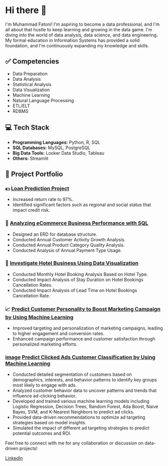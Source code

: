 # Hi there 👋

I'm Muhammad Fatoni! I'm aspiring to become a data professional, and I'm all about that hustle to keep learning and growing in the data game. I'm diving into the world of data analysis, data science, and data engineering. My formal education in Information Systems has provided a solid foundation, and I'm continuously expanding my knowledge and skills.

## ✅ Competencies
- Data Preparation
- Data Analysis
- Statistical Analysis
- Data Visualization
- Machine Learning
- Natural Language Processing
- ETL/ELT
- RDBMS

## 💻 Tech Stack
- **Programming Languages:** Python, R, SQL
- **SQL Databases:** MySQL, PostgreSQL
- **Big Data Tools:** Looker Data Studio, Tableau
- **Others:** Streamlit

## 📂 Project Portfolio
### 💵 [Loan Prediction Project](https://github.com/M-Fatoni/LoanPrediction)
- Increased return rate to 97%.
- Identified significant factors such as regional and social status that impact credit risk.

### 🛒 [Analyzing eCommerce Business Performance with SQL](https://github.com/M-Fatoni/Mini-Project---Analyzing-eCommerce-Business-Performance-with-SQL)
- Designed an ERD for database structure.
- Conducted Annual Customer Activity Growth Analysis.
- Conducted Annual Product Category Quality Analysis.
- Conducted Analysis of Annual Payment Type Usage.

### 🏨 [Investigate Hotel Business Using Data Visualization](https://github.com/M-Fatoni/Mini-Project-Investigate-Business-Hotel-using-Data-Visualization)
- Conducted Monthly Hotel Booking Analysis Based on Hotel Type.
- Conducted Impact Analysis of Stay Duration on Hotel Bookings Cancellation Rates.
- Conducted Impact Analysis of Lead Time on Hotel Bookings Cancellation Rate.

### 📈 [Predict Customer Personality to Boost Marketing Campaign by Using Machine Learning](https://github.com/M-Fatoni/Predict-Customer-Personality-to-boost-marketing-campaign-by-using-Machine-Learning)
- Improved targeting and personalization of marketing campaigns, leading to higher engagement and conversion rates.
- Enhanced campaign performance and customer satisfaction through personalized marketing efforts.

### [image](https://github.com/user-attachments/assets/e499f69d-b2be-4083-ba24-d0294626d0d4) [Predict Clicked Ads Customer Classification by Using Machine Learning](https://github.com/M-Fatoni/Predict-Clicked-Ads-Customer-Classification-by-using-Machine-Learning)
- Conducted detailed segmentation of customers based on demographics, interests, and behavior patterns to identify key groups most likely to engage with ads.
- Analyzed customer behavior data to uncover patterns and trends that influence ad-clicking behavior.
- Developed and trained various machine learning models including Logistic Regression, Decision Trees, Random Forest, Ada Boost, Naive Bayes, SVM, and K-Nearest Neighbors to predict ad clicks.
- Provided data-driven recommendations to optimize ad targeting strategies based on model insights.
- Simulated the impact of different ad targeting strategies to predict potential outcomes and ROI.
    
Feel free to connect with me for any collaboration or discussion on data-driven projects!

[LinkedIn](https://www.linkedin.com/in/muhammad-fatoni-mfatoni/)
